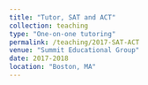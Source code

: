 ```yaml
---
title: "Tutor, SAT and ACT"
collection: teaching
type: "One-on-one tutoring"
permalink: /teaching/2017-SAT-ACT
venue: "Summit Educational Group"
date: 2017-2018
location: "Boston, MA"
---
```



